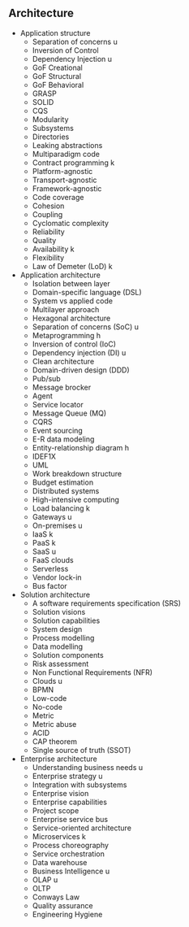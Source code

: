 ## Architecture

- Application structure
  - Separation of concerns u
  - Inversion of Control
  - Dependency Injection u
  - GoF Creational
  - GoF Structural
  - GoF Behavioral
  - GRASP
  - SOLID
  - CQS
  - Modularity
  - Subsystems
  - Directories
  - Leaking abstractions
  - Multiparadigm code
  - Contract programming k
  - Platform-agnostic
  - Transport-agnostic
  - Framework-agnostic
  - Code coverage
  - Cohesion
  - Coupling
  - Cyclomatic complexity
  - Reliability
  - Quality
  - Availability k
  - Flexibility
  - Law of Demeter (LoD) k
- Application architecture
  - Isolation between layer
  - Domain-specific language (DSL)
  - System vs applied code
  - Multilayer approach
  - Hexagonal architecture
  - Separation of concerns (SoC) u
  - Metaprogramming h
  - Inversion of control (IoC)
  - Dependency injection (DI) u
  - Clean architecture
  - Domain-driven design (DDD)
  - Pub/sub
  - Message brocker
  - Agent
  - Service locator
  - Message Queue (MQ)
  - CQRS
  - Event sourcing
  - E-R data modeling
  - Entity-relationship diagram h
  - IDEF1X
  - UML
  - Work breakdown structure
  - Budget estimation
  - Distributed systems
  - High-intensive computing
  - Load balancing k
  - Gateways u
  - On-premises u
  - IaaS k
  - PaaS k
  - SaaS u
  - FaaS clouds
  - Serverless
  - Vendor lock-in
  - Bus factor
- Solution architecture
  - A software requirements specification (SRS)
  - Solution visions
  - Solution capabilities
  - System design
  - Process modelling
  - Data modelling
  - Solution components
  - Risk assessment
  - Non Functional Requirements (NFR)
  - Clouds u
  - BPMN
  - Low-code
  - No-code
  - Metric
  - Metric abuse
  - ACID
  - CAP theorem
  - Single source of truth (SSOT)
- Enterprise architecture
  - Understanding business needs u
  - Enterprise strategy u
  - Integration with subsystems
  - Enterprise vision
  - Enterprise capabilities
  - Project scope
  - Enterprise service bus
  - Service-oriented architecture
  - Microservices k
  - Process choreography
  - Service orchestration
  - Data warehouse
  - Business Intelligence u
  - OLAP u
  - OLTP
  - Conways Law
  - Quality assurance
  - Engineering Hygiene
